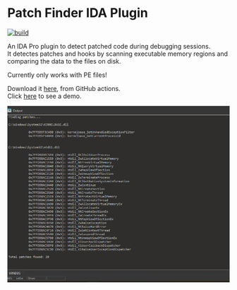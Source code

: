 # Patch Finder IDA Plugin

[![build](https://img.shields.io/github/actions/workflow/status/momo5502/patch-finder/build.yml?branch=main&label=Build&logo=github)](https://github.com/momo5502/patch-finder/actions)

An IDA Pro plugin to detect patched code during debugging sessions.  
It detectes patches and hooks by scanning executable memory regions and comparing the data to the files on disk.

Currently only works with PE files!

Download it [here](https://github.com/momo5502/patch-finder/actions?query=branch%3Amain), from GitHub actions.  
Click [here](https://youtu.be/xpRAqWmnmZc) to see a demo.

![preview](./docs/preview.png)


